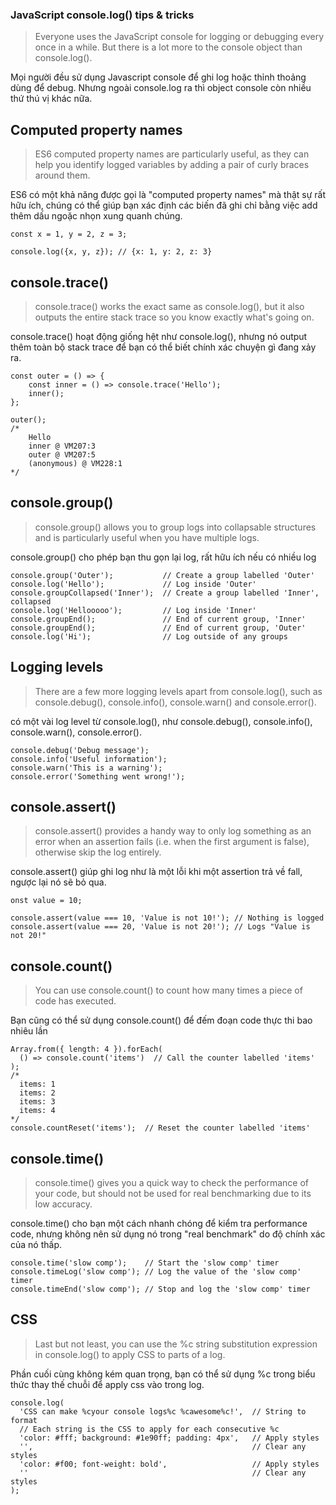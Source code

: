 ### JavaScript console.log() tips & tricks

> Everyone uses the JavaScript console for logging or debugging every once in a while. But there is a lot more to the console object than console.log().

Mọi người đều sử dụng Javascript console để ghi log hoặc thỉnh thoảng dùng để debug. Nhưng ngoài console.log ra thì object console còn nhiều thứ thú vị khác nữa.

## Computed property names

> ES6 computed property names are particularly useful, as they can help you identify logged variables by adding a pair of curly braces around them.

ES6 có một khả năng được gọi là "computed property names" mà thật sự rất hữu ích, chúng có thể giúp bạn xác định các biến đã ghi chỉ bằng việc add thêm dấu ngoặc nhọn xung quanh chúng.

```
const x = 1, y = 2, z = 3;

console.log({x, y, z}); // {x: 1, y: 2, z: 3}
```

## console.trace()

> console.trace() works the exact same as console.log(), but it also outputs the entire stack trace so you know exactly what's going on.

console.trace() hoạt động giống hệt như console.log(), nhưng nó output thêm toàn bộ stack trace để bạn có thể biết chính xác chuyện gì đang xảy ra.

```
const outer = () => {
	const inner = () => console.trace('Hello');
	inner();
};

outer();
/*
	Hello
	inner @ VM207:3
	outer @ VM207:5
	(anonymous) @ VM228:1
*/
```

## console.group()

> console.group() allows you to group logs into collapsable structures and is particularly useful when you have multiple logs.

console.group() cho phép bạn thu gọn lại log, rất hữu ích nếu có nhiều log

```
console.group('Outer');           // Create a group labelled 'Outer'
console.log('Hello');             // Log inside 'Outer'
console.groupCollapsed('Inner');  // Create a group labelled 'Inner', collapsed
console.log('Hellooooo');         // Log inside 'Inner'
console.groupEnd();               // End of current group, 'Inner'
console.groupEnd();               // End of current group, 'Outer'
console.log('Hi');                // Log outside of any groups
```

## Logging levels

> There are a few more logging levels apart from console.log(), such as console.debug(), console.info(), console.warn() and console.error().

có một vài log level từ console.log(), như console.debug(), console.info(), console.warn(), console.error().

```
console.debug('Debug message');
console.info('Useful information');
console.warn('This is a warning');
console.error('Something went wrong!');
```

## console.assert()

> console.assert() provides a handy way to only log something as an error when an assertion fails (i.e. when the first argument is false), otherwise skip the log entirely.

console.assert() giúp ghi log như là một lỗi khi một assertion trả về fall, ngược lại nó sẽ bỏ qua.

```
onst value = 10;

console.assert(value === 10, 'Value is not 10!'); // Nothing is logged
console.assert(value === 20, 'Value is not 20!'); // Logs "Value is not 20!"
```

## console.count()

> You can use console.count() to count how many times a piece of code has executed.

Bạn cũng có thể sử dụng console.count() để đếm đoạn code thực thi bao nhiêu lần

```
Array.from({ length: 4 }).forEach(
  () => console.count('items')  // Call the counter labelled 'items'
);
/*
  items: 1
  items: 2
  items: 3
  items: 4
*/
console.countReset('items');  // Reset the counter labelled 'items'
```

## console.time()

> console.time() gives you a quick way to check the performance of your code, but should not be used for real benchmarking due to its low accuracy.

console.time() cho bạn một cách nhanh chóng để kiểm tra performance code, nhưng không nên sử dụng nó trong "real benchmark" do độ chính xác của nó thấp.

```
console.time('slow comp');    // Start the 'slow comp' timer
console.timeLog('slow comp'); // Log the value of the 'slow comp' timer
console.timeEnd('slow comp'); // Stop and log the 'slow comp' timer
```

## CSS

> Last but not least, you can use the %c string substitution expression in console.log() to apply CSS to parts of a log.

Phần cuối cùng không kém quan trọng, bạn có thể sử dụng %c trong biểu thức thay thế chuỗi để apply css vào trong log.

```
console.log(
  'CSS can make %cyour console logs%c %cawesome%c!',  // String to format
  // Each string is the CSS to apply for each consecutive %c
  'color: #fff; background: #1e90ff; padding: 4px',   // Apply styles
  '',                                                 // Clear any styles
  'color: #f00; font-weight: bold',                   // Apply styles
  ''                                                  // Clear any styles
);
```